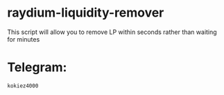 # raydium-liquidity-remover
This script will allow you to remove LP within seconds rather than waiting for minutes


# Telegram:
`kokiez4000`
